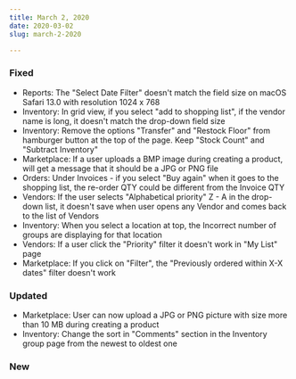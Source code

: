 ```yaml
---
title: March 2, 2020
date: 2020-03-02
slug: march-2-2020

---
```

### Fixed

* Reports:  The "Select Date Filter" doesn't match the field size on macOS Safari 13.0 with resolution 1024 x 768
* Inventory: In grid view, if you select "add to shopping list", if the vendor name is long, it doesn't match the drop-down field size
* Inventory: Remove the options "Transfer" and "Restock Floor" from hamburger button at the top of the page.  Keep "Stock Count" and "Subtract Inventory"
* Marketplace: If a user uploads a  BMP image during creating a product, will get a message that it should be a JPG or PNG file
* Orders:  Under Invoices - if you select "Buy again" when it goes to the shopping list, the re-order QTY could be different from the Invoice QTY
* Vendors:  If the user selects "Alphabetical priority"  Z - A in the drop-down list, it doesn't save when user opens any Vendor and comes back to the list of Vendors
* Inventory:  When you select a location at top, the Incorrect number of groups are displaying for that location
* Vendors:  If a user click the "Priority" filter it doesn't work in "My List" page
* Marketplace: If you click on "Filter", the "Previously ordered within X-X dates" filter doesn't work

### Updated

* Marketplace: User can now upload a JPG or PNG  picture with size more than 10 MB during creating a product
* Inventory:  Change the sort in "Comments" section in the Inventory group page from the newest to oldest one

### New